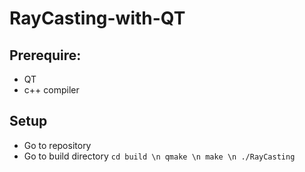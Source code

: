 # RayCasting-with-QT

## Prerequire:
- QT 
- c++ compiler

## Setup
- Go to repository
- Go to build directory 
`cd build \n
qmake \n
make \n
./RayCasting`
